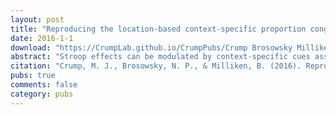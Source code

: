 ```yaml
---
layout: post
title: "Reproducing the location-based context-specific proportion congruent effect for frequency unbiased items: A reply to Hutcheon & Spieler (2016)"
date: 2016-1-1
download: "https://CrumpLab.github.io/CrumpPubs/Crump Brosowsky Milliken - 2016.pdf"
abstract: "Stroop effects can be modulated by context-specific cues associated with different levels of proportion congruent, even for items that appear equally frequently in each context. This result has important theoretical implications, because it rules out frequency-driven learning explanations of context-specific proportion congruent (CSPC) effects and leaves open the possibility that a cue-driven retrieval process can reinstate attentional control settings in a rapid online fashion. The purpose of the present work was to address reproducibility concerns that have been raised about this finding. We conducted several reproductions and novel extensions using Amazon’s mechanical Turk in both Stroop and flanker tasks. We successfully replicated the central finding that CSPC effects can be observed for frequency-unbiased items. We also provide new Monte Carlo simulation analyses to estimate reproducibility of the phenomena that show important limitations on these designs for measuring contextual control."
citation: "Crump, M. J., Brosowsky, N. P., & Milliken, B. (2016). Reproducing the location-based context-specific proportion congruent effect for frequency unbiased items: A reply to Hutcheon & Spieler (2016). The Quarterly Journal of Experimental Psychology, (just-accepted), 1-41."
pubs: true
comments: false
category: pubs
---
```


